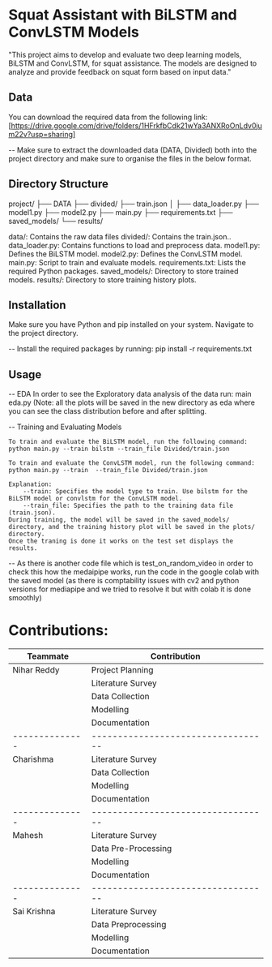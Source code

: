 # Squat Assistant with BiLSTM and ConvLSTM Models

"This project aims to develop and evaluate two deep learning models, BiLSTM and ConvLSTM, for squat assistance. The models are designed to analyze and provide feedback on squat form based on input data."

## Data
You can download the required data from the following link: [https://drive.google.com/drive/folders/1HFrkfbCdk21wYa3ANXRoOnLdv0jum22v?usp=sharing]

-- Make sure to extract the downloaded data (DATA, Divided) both into the project directory and make sure to organise the files in the below format.

## Directory Structure
project/
├── DATA
├── divided/
    ├── train.json
│ 
├── data_loader.py
├── model1.py
├── model2.py
├── main.py
├── requirements.txt
├── saved_models/
└── results/

data/: Contains the raw data files
divided/: Contains the train.json..
data_loader.py: Contains functions to load and preprocess data.
model1.py: Defines the BiLSTM model.
model2.py: Defines the ConvLSTM model.
main.py: Script to train and evaluate models.
requirements.txt: Lists the required Python packages.
saved_models/: Directory to store trained models.
results/: Directory to store training history plots.

## Installation
Make sure you have Python and pip installed on your system.
Navigate to the project directory.

-- Install the required packages by running: pip install -r requirements.txt

## Usage
-- EDA
    In order to see the Exploratory data analysis of the data run: main eda.py 
    (Note: all the plots will be saved in the new directory as eda
    where you can see the class distribution before and after splitting.
    
-- Training and Evaluating Models

    To train and evaluate the BiLSTM model, run the following command: python main.py --train bilstm --train_file Divided/train.json
    
    To train and evaluate the ConvLSTM model, run the following command: python main.py --train  --train_file Divided/train.json
    
    Explanation:
        --train: Specifies the model type to train. Use bilstm for the BiLSTM model or convlstm for the ConvLSTM model.
        --train_file: Specifies the path to the training data file (train.json).
    During training, the model will be saved in the saved_models/ directory, and the training history plot will be saved in the plots/ directory.
    Once the traning is done it works on the test set displays the results.

-- As there is another code file which is test_on_random_video in order to check this how the medaipipe works, run the code in the google colab with the saved model (as there is comptability issues with cv2 and python versions for mediapipe and we tried to resolve it but with colab it is done smoothly)

# Contributions:


| Teammate     | Contribution                     |
|--------------|----------------------------------|
| Nihar Reddy  | Project Planning                 |
|              | Literature Survey                |
|              | Data Collection                  |
|              | Modelling                        |
|              | Documentation                   |
|--------------|----------------------------------|
| Charishma    | Literature Survey                |
|              | Data Collection                  |
|              | Modelling                        |
|              | Documentation                   |
|--------------|----------------------------------|
| Mahesh       | Literature Survey                |
|              | Data Pre-Processing              |
|              | Modelling                        |
|              | Documentation                   |
|--------------|----------------------------------|
| Sai Krishna  | Literature Survey                |
|              | Data Preprocessing               |
|              | Modelling                        |
|              | Documentation                   |




        






